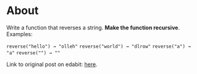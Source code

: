 # About

Write a function that reverses a string. **Make the function recursive**.
Examples:

`reverse("hello") → "olleh"`
`reverse("world") → "dlrow"`
`reverse("a") → "a"`
`reverse("") → ""`

Link to original post on edabit: [here](https://edabit.com/challenge/HXGx9oXukEgsFK6PH).
